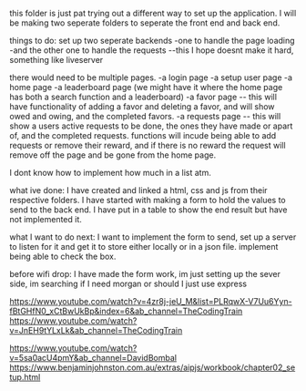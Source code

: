 this folder is just pat trying out a different way to set up the application.
I will be making two seperate folders to seperate the front end and back end.

things to do:
set up two seperate backends
-one to handle the page loading
-and the other one to handle the requests
--this I hope doesnt make it hard, something like liveserver

there would need to be multiple pages.
-a login page
-a setup user page
-a home page
-a leaderboard page (we might have it where the home page has both a search function and a leaderboard)
-a favor page -- this will have functionality of adding a favor and deleting a favor, and will show owed and owing, and the completed favors.
-a requests page -- this will show a users active requests to be done, the ones they have made or apart of, and the completed requests. functions will incude being able to add requests or remove their reward, and if there is no reward the request will remove off the page and be gone from the home page.

I dont know how to implement how much in a list atm.

what ive done:
I have created and linked a html, css and js from their respective folders.
I have started with making a form to hold the values to send to the back end.
I have put in a table to show the end result but have not implemented it.

what I want to do next:
I want to implement the form to send, set up a server to listen for it and get it to store either locally or in a json file.
implement being able to check the box.

before wifi drop:
I have made the form work, im just setting up the sever side, im searching if I need morgan or should I just use express

https://www.youtube.com/watch?v=4zr8j-jeU_M&list=PLRqwX-V7Uu6Yyn-fBtGHfN0_xCtBwUkBp&index=6&ab_channel=TheCodingTrain
https://www.youtube.com/watch?v=JnEH9tYLxLk&ab_channel=TheCodingTrain

https://www.youtube.com/watch?v=5sa0acU4pmY&ab_channel=DavidBombal
https://www.benjaminjohnston.com.au/extras/aipjs/workbook/chapter02_setup.html
